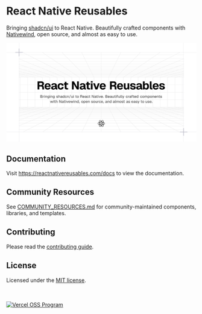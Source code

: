 # React Native Reusables

Bringing [shadcn/ui](https://ui.shadcn.com) to React Native. Beautifully crafted components with [Nativewind](https://www.nativewind.dev/), open source, and almost as easy to use.</i>

![hero](apps/docs/public/og.png)

## Documentation

Visit https://reactnativereusables.com/docs to view the documentation.

## Community Resources

See [COMMUNITY_RESOURCES.md](./COMMUNITY_RESOURCES.md) for community-maintained components, libraries, and templates.

## Contributing

Please read the [contributing guide](/CONTRIBUTING.md).

## License

Licensed under the [MIT license](/LICENSE).

<br />
<br />
<a href="https://vercel.com/oss">
  <img alt="Vercel OSS Program" src="https://vercel.com/oss/program-badge.svg" />
</a>
